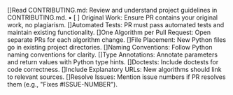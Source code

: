[]Read CONTRIBUTING.md: Review and understand project guidelines in CONTRIBUTING.md.
• [ ] Original Work: Ensure PR contains your original work, no plagiarism.
[]Automated Tests: PR must pass automated tests and maintain existing functionality.
[]One Algorithm per Pull Request: Open separate PRs for each algorithm change.
[]File Placement: New Python files go in existing project directories.
[]Naming Conventions: Follow Python naming conventions for clarity.
[]Type Annotations: Annotate parameters and return values with Python type hints.
[]Doctests: Include doctests for code correctness.
[]Include Explanatory URLs: New algorithms should link to relevant sources.
[]Resolve Issues: Mention issue numbers if PR resolves them (e.g., "Fixes #ISSUE-NUMBER").
